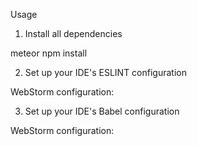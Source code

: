 Usage

1) Install all dependencies

meteor npm install


2) Set up your IDE's ESLINT configuration

WebStorm configuration:


3) Set up your IDE's Babel configuration

WebStorm configuration:


